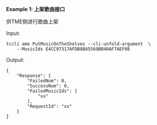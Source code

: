**Example 1: 上架歌曲接口**

供TME侧进行歌曲上架

Input: 

```
tccli ame PutMusicOnTheShelves --cli-unfold-argument  \
    --MusicIds E4CC97317AFDB8BA5569BB40AF7AEF08
```

Output: 
```
{
    "Response": {
        "FailedNum": 0,
        "SuccessNum": 0,
        "FailedMusicIds": [
            "xx"
        ],
        "RequestId": "xx"
    }
}
```

